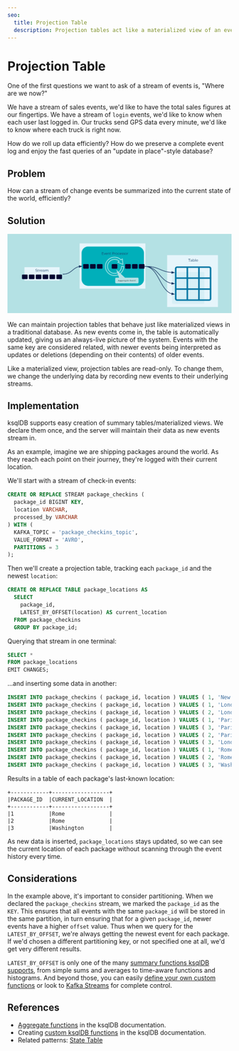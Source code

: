 ```yaml
---
seo:
  title: Projection Table
  description: Projection tables act like a materialized view of an event stream or change log, grouping and summarizing the events into a unified state.
---
```


# Projection Table

One of the first questions we want to ask of a stream of events is,
"Where are we now?"

We have a stream of sales events, we'd like to have the total sales
figures at our fingertips. We have a stream of `login` events, we'd
like to know when each user last logged in. Our trucks send GPS data
every minute, we'd like to know where each truck is right now.

How do we roll up data efficiently? How do we preserve a complete
event log and enjoy the fast queries of an "update in place"-style
database?

## Problem

How can a stream of change events be summarized into the current state
of the world, efficiently?

## Solution
![Projection Table](../img/projection-table.svg)

We can maintain projection tables that behave just like materialized
views in a traditional database. As new events come in, the table is
automatically updated, giving us an always-live picture of the system.
Events with the same key are considered related, with newer events being interpreted as updates or deletions (depending on their contents) of older events.

Like a materialized view, projection tables are read-only. To change
them, we change the underlying data by recording new events to their
underlying streams.

## Implementation

ksqlDB supports easy creation of summary tables/materialized views. We
declare them once, and the server will maintain their data as new
events stream in.

As an example, imagine we are shipping packages around the world.  As
they reach each point on their journey, they're logged with their
current location.

We'll start with a stream of check-in events:


```sql
CREATE OR REPLACE STREAM package_checkins (
  package_id BIGINT KEY,
  location VARCHAR,
  processed_by VARCHAR
) WITH (
  KAFKA_TOPIC = 'package_checkins_topic',
  VALUE_FORMAT = 'AVRO',
  PARTITIONS = 3
);
```

Then we'll create a projection table, tracking each `package_id` and the
newest `location`:

```sql
CREATE OR REPLACE TABLE package_locations AS
  SELECT
    package_id,
    LATEST_BY_OFFSET(location) AS current_location
  FROM package_checkins
  GROUP BY package_id;
```

Querying that stream in one terminal:

```sql
SELECT *
FROM package_locations
EMIT CHANGES;
```

...and inserting some data in another:

```sql
INSERT INTO package_checkins ( package_id, location ) VALUES ( 1, 'New York' );
INSERT INTO package_checkins ( package_id, location ) VALUES ( 1, 'London' );
INSERT INTO package_checkins ( package_id, location ) VALUES ( 2, 'London' );
INSERT INTO package_checkins ( package_id, location ) VALUES ( 1, 'Paris' );
INSERT INTO package_checkins ( package_id, location ) VALUES ( 3, 'Paris' );
INSERT INTO package_checkins ( package_id, location ) VALUES ( 2, 'Paris' );
INSERT INTO package_checkins ( package_id, location ) VALUES ( 3, 'London' );
INSERT INTO package_checkins ( package_id, location ) VALUES ( 1, 'Rome' );
INSERT INTO package_checkins ( package_id, location ) VALUES ( 2, 'Rome' );
INSERT INTO package_checkins ( package_id, location ) VALUES ( 3, 'Washington' );
```

Results in a table of each package's last-known location:

```
+------------+------------------+
|PACKAGE_ID  |CURRENT_LOCATION  |
+------------+------------------+
|1           |Rome              |
|2           |Rome              |
|3           |Washington        |
```

As new data is inserted, `package_locations` stays updated, so we can
see the current location of each package without scanning through the
event history every time.

## Considerations

In the example above, it's important to consider partitioning. When we
declared the `package_checkins` stream, we marked the `package_id` as
the `KEY`. This ensures that all events with the same `package_id`
will be stored in the same partition, in turn ensuring that for a
given `package_id`, newer events have a higher `offset` value. Thus
when we query for the `LATEST_BY_OFFSET`, we're always getting the
newest event for each package. If we'd chosen a different partitioning
key, or not specified one at all, we'd get very different results.

`LATEST_BY_OFFSET` is only one of the many [summary
functions ksqlDB supports][summary_functions], from simple sums and
averages to time-aware functions and histograms. And beyond those, you can
easily [define your own custom functions][custom_functions] or look to
[Kafka Streams][kafka_streams] for complete control.

## References

* [Aggregate functions][summary_functions] in the ksqlDB documentation.
* Creating [custom ksqlDB functions][custom_functions] in the ksqlDB documentation.
* Related patterns: [State Table](../table/state-table.md)

[summary_functions]: https://docs.ksqldb.io/en/latest/developer-guide/ksqldb-reference/aggregate-functions/
[custom_functions]: https://docs.ksqldb.io/en/latest/concepts/functions/
[kafka_streams]: https://www.confluent.io/blog/introducing-kafka-streams-stream-processing-made-simple/
